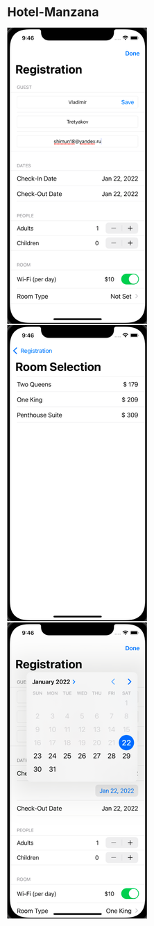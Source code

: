 # Hotel-Manzana
![Screenshot 1](https://github.com/vtretjakov/Hotel-Manzana/blob/main/Hotel%20Manzana/Screenshots/Screenshot01.png?raw=true)
![Screenshot 2](https://github.com/vtretjakov/Hotel-Manzana/blob/main/Hotel%20Manzana/Screenshots/Screenshot02.png?raw=true)
![Screenshot 3](https://github.com/vtretjakov/Hotel-Manzana/blob/main/Hotel%20Manzana/Screenshots/Screenshot03.png?raw=true)
